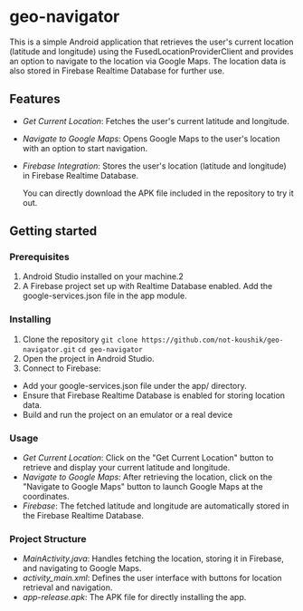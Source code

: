 # geo-navigator

This is a simple Android application that retrieves the user's current location (latitude and longitude) using the FusedLocationProviderClient and provides an option to navigate to the location via Google Maps. The location data is also stored in Firebase Realtime Database for further use.

## Features
- *Get Current Location*: Fetches the user's current latitude and longitude.
- *Navigate to Google Maps*: Opens Google Maps to the user's location with an option to start navigation.
- *Firebase Integration*: Stores the user's location (latitude and longitude) in Firebase Realtime Database.

  You can directly download the APK file included in the repository to try it out.

## Getting started
### Prerequisites
1. Android Studio installed on your machine.2
2. A Firebase project set up with Realtime Database enabled. Add the google-services.json file in the app module.

### Installing

1. Clone the repository
`git clone https://github.com/not-koushik/geo-navigator.git`
`cd geo-navigator`
2. Open the project in Android Studio.
3. Connect to Firebase:
- Add your google-services.json file under the app/ directory.
- Ensure that Firebase Realtime Database is enabled for storing location data.
- Build and run the project on an emulator or a real device

### Usage
- *Get Current Location*: Click on the "Get Current Location" button to retrieve and display your current latitude and longitude.
- *Navigate to Google Maps*: After retrieving the location, click on the "Navigate to Google Maps" button to launch Google Maps at the coordinates.
- *Firebase*: The fetched latitude and longitude are automatically stored in the Firebase Realtime Database.

### Project Structure
- *MainActivity.java*: Handles fetching the location, storing it in Firebase, and navigating to Google Maps.
- *activity_main.xml*: Defines the user interface with buttons for location retrieval and navigation.
- *app-release.apk*: The APK file for directly installing the app.
